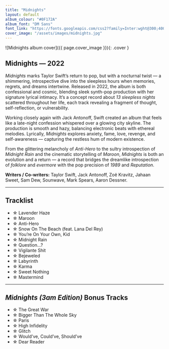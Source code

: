 ```yaml
---
title: "Midnights"
layout: default
album_colour: "#0F172A"
album_font: "DM Sans"
font_link: "https://fonts.googleapis.com/css2?family=Inter:wght@300;400;600&display=swap"
cover_image: "/assets/images/midnights.jpg"
---
```


![Midnights album cover]({{ page.cover_image }}){: .cover }

## Midnights — 2022

*Midnights* marks Taylor Swift’s return to pop, but with a nocturnal twist — a shimmering, introspective dive into the sleepless hours when memories, regrets, and dreams intertwine. Released in 2022, the album is both confessional and cosmic, blending sleek synth-pop production with her signature lyrical intimacy. It’s a concept record about *13 sleepless nights* scattered throughout her life, each track revealing a fragment of thought, self-reflection, or vulnerability.

Working closely again with Jack Antonoff, Swift created an album that feels like a late-night confession whispered over a glowing city skyline. The production is smooth and hazy, balancing electronic beats with ethereal melodies. Lyrically, *Midnights* explores anxiety, fame, love, revenge, and self-awareness — capturing the restless hum of modern existence.

From the glittering melancholy of *Anti-Hero* to the sultry introspection of *Midnight Rain* and the cinematic storytelling of *Maroon*, *Midnights* is both an evolution and a return — a record that bridges the dreamlike introspection of *folklore* and *evermore* with the pop precision of *1989* and *Reputation*.

**Writers / Co-writers:** Taylor Swift, Jack Antonoff, Zoë Kravitz, Jahaan Sweet, Sam Dew, Sounwave, Mark Spears, Aaron Dessner.

---

## Tracklist  

<ul>
<li>☆ Lavender Haze</li>
<li>☆ Maroon</li>
<li>☆ Anti-Hero</li>
<li>☆ Snow On The Beach (feat. Lana Del Rey)</li>
<li>☆ You’re On Your Own, Kid</li>
<li>☆ Midnight Rain</li>
<li>☆ Question...?</li>
<li>☆ Vigilante Shit</li>
<li>☆ Bejeweled</li>
<li>☆ Labyrinth</li>
<li>☆ Karma</li>
<li>☆ Sweet Nothing</li>
<li>☆ Mastermind</li>
</ul>

---

## *Midnights (3am Edition)* Bonus Tracks  

<ul>
<li>☆ The Great War</li>
<li>☆ Bigger Than The Whole Sky</li>
<li>☆ Paris</li>
<li>☆ High Infidelity</li>
<li>☆ Glitch</li>
<li>☆ Would’ve, Could’ve, Should’ve</li>
<li>☆ Dear Reader</li>
</ul>
